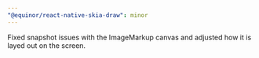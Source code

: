 ```yaml
---
"@equinor/react-native-skia-draw": minor
---
```


Fixed snapshot issues with the ImageMarkup canvas and adjusted how it is layed out on the screen.
